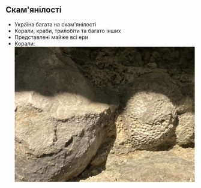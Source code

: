 ## Скам'янілості
- Україна багата на скам'янілості
- Корали, краби, трилобіти та багато інших
- Представлені майже всі ери
- Корали:
![Корали](coral1.jpg)
